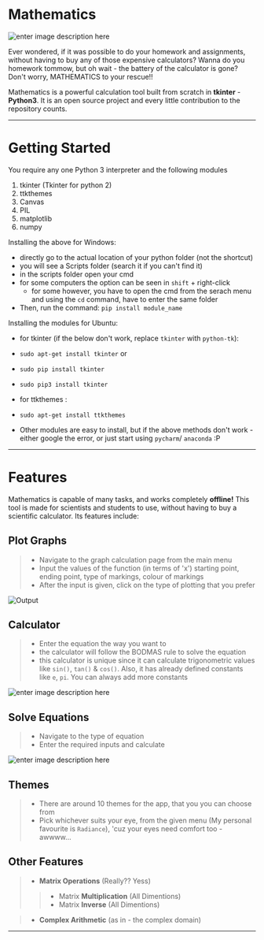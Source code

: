 ﻿

**Mathematics**
===============

![enter image description here](https://lh3.googleusercontent.com/-bRY2F46cTRI/XF-eRg41-hI/AAAAAAAABKI/I9d7rB2uGewua-R_y_t_stELFEQPWotiwCLcBGAs/s0/hwblue.png "hwblue.png")

Ever wondered, if it was possible to do your homework and assignments, without having to buy any of those expensive calculators? Wanna do you homework tommow, but oh wait - the battery of the calculator is gone? Don't worry, MATHEMATICS to your rescue!!

Mathematics is a powerful calculation tool built from scratch in **tkinter** - **Python3**. 
It is an open source project and every little contribution to the repository counts.


----------

**Getting Started**
===================

You require any one Python 3 interpreter and the following modules

 1. tkinter (Tkinter for python 2) 
 2. ttkthemes
 3. Canvas
 4. PIL
 5. matplotlib
 6. numpy

Installing the above for Windows: 

 - directly go to the actual location of your python folder (not the shortcut)
 - you will see a Scripts folder (search it if you can't find it)
 - in the scripts folder open your cmd 
  - for some computers the option can be seen in `shift` + right-click
    - for some however, you have to open the cmd from the serach menu and using the `cd` command, have to enter the same folder
 - Then, run the command: 
    `pip install module_name`

Installing the modules for Ubuntu:

- for tkinter (if the below don't work, replace `tkinter` with `python-tk`):
 - `sudo apt-get install tkinter` or
 -  `sudo pip install tkinter` 
 -  `sudo pip3 install tkinter`
 
- for ttkthemes :
 - `sudo apt-get install ttkthemes` 

- Other modules are easy to install, but if the above methods don't work - either google the error, or just start using `pycharm`/ `anaconda` :P

-------------------------------



**Features**
============

Mathematics is capable of many tasks, and works completely **offline!**
This tool is made for scientists and students to use, without having to buy a scientific calculator. Its features include:

Plot Graphs
---------------


> - Navigate to the graph calculation page from the main menu
> - Input the values of the function (in terms of 'x') starting point, ending point, type of markings, colour of markings
> - After the input is given, click on the type of plotting that you prefer


![Output](https://lh3.googleusercontent.com/-A7oTUzdF3xY/XF_IVC-rtfI/AAAAAAAABKs/ScGgdkLl6fMUCIkyAyFXVyUdui-E4GfjgCLcBGAs/s0/Graph1.png "Graph1.png")

Calculator
---------------


> - Enter the equation the way you want to 
> - the calculator will follow the BODMAS  rule to solve the equation
> - this calculator is unique since it can calculate trigonometric values like `sin()`, `tan()` & `cos()`. Also, it has already defined constants like `e`, `pi`. You can always add more constants

![enter image description here](https://lh3.googleusercontent.com/-NCO6isZ-pgI/XF_wWZu_-UI/AAAAAAAABLA/lzLWBWd_CoYnHalWXMU210AkVKtz68bTwCLcBGAs/s0/CalculatorRadiance.png "CalculatorRadiance.png")

Solve Equations
---------------
> - Navigate to the type of equation
> - Enter the required inputs and calculate


![enter image description here](https://lh3.googleusercontent.com/-orfPkJzozag/XF_xJa_wdVI/AAAAAAAABLM/b2GQ562iqOAcQ84YClAYFq1YaGi5G_XOQCLcBGAs/s0/equationSolve.png "equationSolve.png")

Themes
---------------
> - There are around 10 themes for the app, that you you can choose from
> - Pick whichever suits your eye, from the given menu (My personal favourite is `Radiance`), 'cuz your eyes need comfort too - awwww...

**Other Features**
---------------
> - **Matrix Operations** (Really?? Yess)
>>  - Matrix **Multiplication**  (All Dimentions)
>>  - Matrix **Inverse** (All Dimentions)

> - **Complex Arithmetic** (as in - the complex domain)

----------
